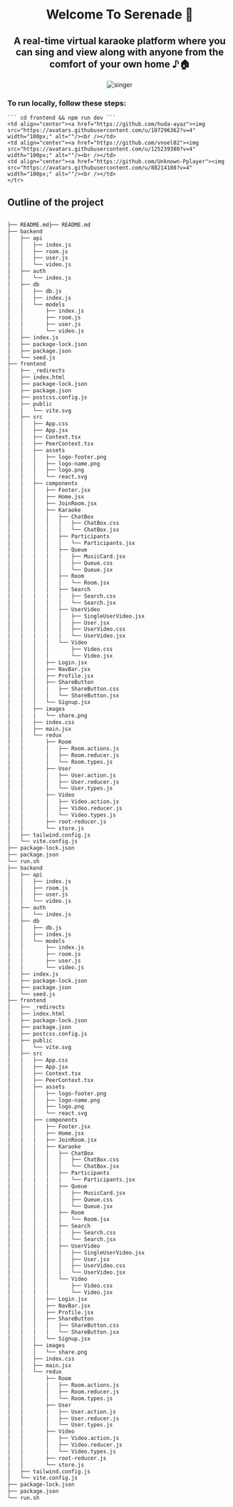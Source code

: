 <div style="text-align: center;">

# Welcome To Serenade 🎤
## A real-time virtual karaoke platform where you can sing and view along with anyone from the comfort of your own home ♪🏠

![singer](./sing.gif)
</div>

### To run locally, follow these steps:
	``` cd frontend && npm run dev ```
    <td align="center"><a href="https://github.com/huda-ayaz"><img src="https://avatars.githubusercontent.com/u/107296362?v=4" width="100px;" alt=""/><br /></td>
    <td align="center"><a href="https://github.com/vnoel02"><img src="https://avatars.githubusercontent.com/u/125239380?v=4" width="100px;" alt=""/><br /></td>
    <td align="center"><a href="https://github.com/Unknown-Pplayer"><img src="https://avatars.githubusercontent.com/u/88214188?v=4" width="100px;" alt=""/><br /></td>
    </tr>
</table>


## Outline of the project

```bash

├── README.md├── README.md
├── backend
│   ├── api
│   │   ├── index.js
│   │   ├── room.js
│   │   ├── user.js
│   │   └── video.js
│   ├── auth
│   │   └── index.js
│   ├── db
│   │   ├── db.js
│   │   ├── index.js
│   │   └── models
│   │       ├── index.js
│   │       ├── room.js
│   │       ├── user.js
│   │       └── video.js
│   ├── index.js
│   ├── package-lock.json
│   ├── package.json
│   └── seed.js
├── frontend
│   ├── _redirects
│   ├── index.html
│   ├── package-lock.json
│   ├── package.json
│   ├── postcss.config.js
│   ├── public
│   │   └── vite.svg
│   ├── src
│   │   ├── App.css
│   │   ├── App.jsx
│   │   ├── Context.tsx
│   │   ├── PeerContext.tsx
│   │   ├── assets
│   │   │   ├── logo-footer.png
│   │   │   ├── logo-name.png
│   │   │   ├── logo.png
│   │   │   └── react.svg
│   │   ├── components
│   │   │   ├── Footer.jsx
│   │   │   ├── Home.jsx
│   │   │   ├── JoinRoom.jsx
│   │   │   ├── Karaoke
│   │   │   │   ├── ChatBox
│   │   │   │   │   ├── ChatBox.css
│   │   │   │   │   └── ChatBox.jsx
│   │   │   │   ├── Participants
│   │   │   │   │   └── Participants.jsx
│   │   │   │   ├── Queue
│   │   │   │   │   ├── MusicCard.jsx
│   │   │   │   │   ├── Queue.css
│   │   │   │   │   └── Queue.jsx
│   │   │   │   ├── Room
│   │   │   │   │   └── Room.jsx
│   │   │   │   ├── Search
│   │   │   │   │   ├── Search.css
│   │   │   │   │   └── Search.jsx
│   │   │   │   ├── UserVideo
│   │   │   │   │   ├── SingleUserVideo.jsx
│   │   │   │   │   ├── User.jsx
│   │   │   │   │   ├── UserVideo.css
│   │   │   │   │   └── UserVideo.jsx
│   │   │   │   └── Video
│   │   │   │       ├── Video.css
│   │   │   │       └── Video.jsx
│   │   │   ├── Login.jsx
│   │   │   ├── NavBar.jsx
│   │   │   ├── Profile.jsx
│   │   │   ├── ShareButton
│   │   │   │   ├── ShareButton.css
│   │   │   │   └── ShareButton.jsx
│   │   │   └── Signup.jsx
│   │   ├── images
│   │   │   └── share.png
│   │   ├── index.css
│   │   ├── main.jsx
│   │   └── redux
│   │       ├── Room
│   │       │   ├── Room.actions.js
│   │       │   ├── Room.reducer.js
│   │       │   └── Room.types.js
│   │       ├── User
│   │       │   ├── User.action.js
│   │       │   ├── User.reducer.js
│   │       │   └── User.types.js
│   │       ├── Video
│   │       │   ├── Video.action.js
│   │       │   ├── Video.reducer.js
│   │       │   └── Video.types.js
│   │       ├── root-reducer.js
│   │       └── store.js
│   ├── tailwind.config.js
│   └── vite.config.js
├── package-lock.json
├── package.json
└── run.sh
├── backend
│   ├── api
│   │   ├── index.js
│   │   ├── room.js
│   │   ├── user.js
│   │   └── video.js
│   ├── auth
│   │   └── index.js
│   ├── db
│   │   ├── db.js
│   │   ├── index.js
│   │   └── models
│   │       ├── index.js
│   │       ├── room.js
│   │       ├── user.js
│   │       └── video.js
│   ├── index.js
│   ├── package-lock.json
│   ├── package.json
│   └── seed.js
├── frontend
│   ├── _redirects
│   ├── index.html
│   ├── package-lock.json
│   ├── package.json
│   ├── postcss.config.js
│   ├── public
│   │   └── vite.svg
│   ├── src
│   │   ├── App.css
│   │   ├── App.jsx
│   │   ├── Context.tsx
│   │   ├── PeerContext.tsx
│   │   ├── assets
│   │   │   ├── logo-footer.png
│   │   │   ├── logo-name.png
│   │   │   ├── logo.png
│   │   │   └── react.svg
│   │   ├── components
│   │   │   ├── Footer.jsx
│   │   │   ├── Home.jsx
│   │   │   ├── JoinRoom.jsx
│   │   │   ├── Karaoke
│   │   │   │   ├── ChatBox
│   │   │   │   │   ├── ChatBox.css
│   │   │   │   │   └── ChatBox.jsx
│   │   │   │   ├── Participants
│   │   │   │   │   └── Participants.jsx
│   │   │   │   ├── Queue
│   │   │   │   │   ├── MusicCard.jsx
│   │   │   │   │   ├── Queue.css
│   │   │   │   │   └── Queue.jsx
│   │   │   │   ├── Room
│   │   │   │   │   └── Room.jsx
│   │   │   │   ├── Search
│   │   │   │   │   ├── Search.css
│   │   │   │   │   └── Search.jsx
│   │   │   │   ├── UserVideo
│   │   │   │   │   ├── SingleUserVideo.jsx
│   │   │   │   │   ├── User.jsx
│   │   │   │   │   ├── UserVideo.css
│   │   │   │   │   └── UserVideo.jsx
│   │   │   │   └── Video
│   │   │   │       ├── Video.css
│   │   │   │       └── Video.jsx
│   │   │   ├── Login.jsx
│   │   │   ├── NavBar.jsx
│   │   │   ├── Profile.jsx
│   │   │   ├── ShareButton
│   │   │   │   ├── ShareButton.css
│   │   │   │   └── ShareButton.jsx
│   │   │   └── Signup.jsx
│   │   ├── images
│   │   │   └── share.png
│   │   ├── index.css
│   │   ├── main.jsx
│   │   └── redux
│   │       ├── Room
│   │       │   ├── Room.actions.js
│   │       │   ├── Room.reducer.js
│   │       │   └── Room.types.js
│   │       ├── User
│   │       │   ├── User.action.js
│   │       │   ├── User.reducer.js
│   │       │   └── User.types.js
│   │       ├── Video
│   │       │   ├── Video.action.js
│   │       │   ├── Video.reducer.js
│   │       │   └── Video.types.js
│   │       ├── root-reducer.js
│   │       └── store.js
│   ├── tailwind.config.js
│   └── vite.config.js
├── package-lock.json
├── package.json
└── run.sh

```
